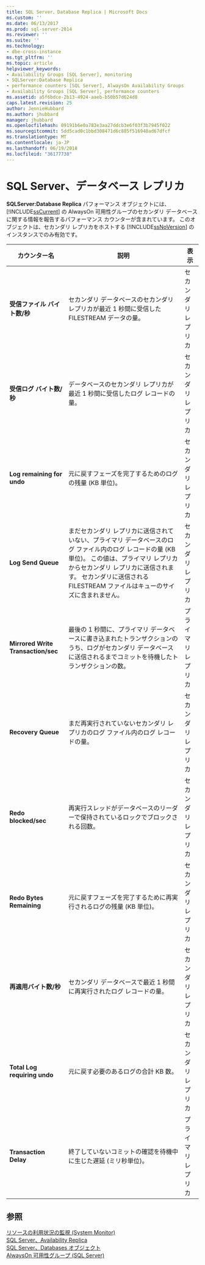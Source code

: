```yaml
---
title: SQL Server、Database Replica | Microsoft Docs
ms.custom: ''
ms.date: 06/13/2017
ms.prod: sql-server-2014
ms.reviewer: ''
ms.suite: ''
ms.technology:
- dbe-cross-instance
ms.tgt_pltfrm: ''
ms.topic: article
helpviewer_keywords:
- Availability Groups [SQL Server], monitoring
- SQLServer:Database Replica
- performance counters [SQL Server], AlwaysOn Availability Groups
- Availability Groups [SQL Server], performance counters
ms.assetid: a5f6bdce-2b13-4924-aaeb-b50b57d624d8
caps.latest.revision: 25
author: JennieHubbard
ms.author: jhubbard
manager: jhubbard
ms.openlocfilehash: 09191b6e0a783e3aa27ddcb3e6f03f3b7945f022
ms.sourcegitcommit: 5dd5cad0c1bbd308471d6c885f516948ad67dfcf
ms.translationtype: MT
ms.contentlocale: ja-JP
ms.lasthandoff: 06/19/2018
ms.locfileid: "36177738"
---
```

# <a name="sql-server-database-replica"></a>SQL Server、データベース レプリカ
  **SQLServer:Database Replica** パフォーマンス オブジェクトには、[!INCLUDE[ssCurrent](../../includes/sscurrent-md.md)] の AlwaysOn 可用性グループのセカンダリ データベースに関する情報を報告するパフォーマンス カウンターが含まれています。 このオブジェクトは、セカンダリ レプリカをホストする [!INCLUDE[ssNoVersion](../../includes/ssnoversion-md.md)] のインスタンスでのみ有効です。  
  
|カウンター名|説明|表示|  
|------------------|-----------------|--------------|  
|**受信ファイル バイト数/秒**|セカンダリ データベースのセカンダリ レプリカが最近 1 秒間に受信した FILESTREAM データの量。|セカンダリ レプリカ|  
|**受信ログ バイト数/秒**|データベースのセカンダリ レプリカが最近 1 秒間に受信したログ レコードの量。|セカンダリ レプリカ|  
|**Log remaining for undo**|元に戻すフェーズを完了するためのログの残量 (KB 単位)。|セカンダリ レプリカ|  
|**Log Send Queue**|まだセカンダリ レプリカに送信されていない、プライマリ データベースのログ ファイル内のログ レコードの量 (KB 単位)。 この値は、プライマリ レプリカからセカンダリ レプリカに送信されます。 セカンダリに送信される FILESTREAM ファイルはキューのサイズに含まれません。|セカンダリ レプリカ|  
|**Mirrored Write Transaction/sec**|最後の 1 秒間に、プライマリ データベースに書き込まれたトランザクションのうち、ログがセカンダリ データベースに送信されるまでコミットを待機したトランザクションの数。|プライマリ レプリカ|  
|**Recovery Queue**|まだ再実行されていないセカンダリ レプリカのログ ファイル内のログ レコードの量。|セカンダリ レプリカ|  
|**Redo blocked/sec**|再実行スレッドがデータベースのリーダーで保持されているロックでブロックされる回数。|セカンダリ レプリカ|  
|**Redo Bytes Remaining**|元に戻すフェーズを完了するために再実行されるログの残量 (KB 単位)。|セカンダリ レプリカ|  
|**再適用バイト数/秒**|セカンダリ データベースで最近 1 秒間に再実行されたログ レコードの量。|セカンダリ レプリカ|  
|**Total Log requiring undo**|元に戻す必要のあるログの合計 KB 数。|セカンダリ レプリカ|  
|**Transaction Delay**|終了していないコミットの確認を待機中に生じた遅延 (ミリ秒単位)。|プライマリ レプリカ|  
  
## <a name="see-also"></a>参照  
 [リソースの利用状況の監視 &#40;System Monitor&#41;](monitor-resource-usage-system-monitor.md)   
 [SQL Server、Availability Replica](sql-server-availability-replica.md)   
 [SQL Server、Databases オブジェクト](sql-server-databases-object.md)   
 [AlwaysOn 可用性グループ (SQL Server)](../../database-engine/availability-groups/windows/always-on-availability-groups-sql-server.md)  
  
  